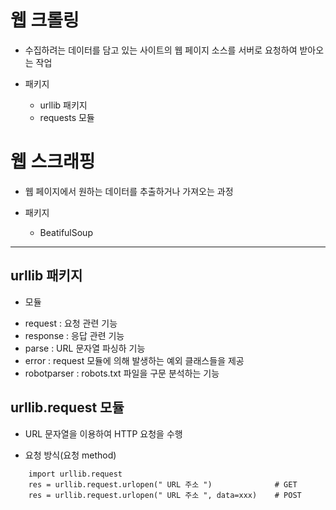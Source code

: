 # 웹 크롤링
- 수집하려는 데이터를 담고 있는 사이트의 웹 페이지 소스를 서버로 요청하여 받아오는 작업

- 패키지
    * urllib 패키지
    * requests 모듈


# 웹 스크래핑
- 웹 페이지에서 원하는 데이터를 추출하거나 가져오는 과정


- 패키지
    * BeatifulSoup
---

## urllib 패키지
 - 모듈
 * request          : 요청 관련 기능
 * response         : 응답 관련 기능
 * parse            : URL 문자열 파싱하 기능
 * error            : request 모듈에 의해 발생하는 예외 클래스들을 제공
 * robotparser      : robots.txt 파일을 구문 분석하는 기능

## urllib.request 모듈
- URL 문자열을 이용하여 HTTP 요청을 수행

* 요청 방식(요청 method)
```
    import urllib.request
    res = urllib.request.urlopen(" URL 주소 ")              # GET
    res = urllib.request.urlopen(" URL 주소 ", data=xxx)    # POST
    
```


